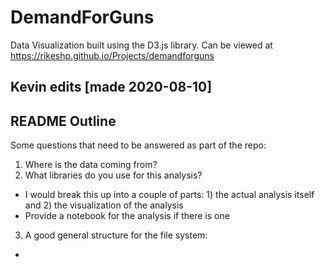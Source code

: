 # DemandForGuns
Data Visualization built using the D3.js library. Can be viewed at https://rikeshp.github.io/Projects/demandforguns

## Kevin edits [made 2020-08-10]
## README Outline
Some questions that need to be answered as part of the repo:
1. Where is the data coming from?
2. What libraries do you use for this analysis? 
 - I would break this up into a couple of parts: 1) the actual analysis itself and 2) the visualization of the analysis
 - Provide a notebook for the analysis if there is one
3. A good general structure for the file system:
 - 